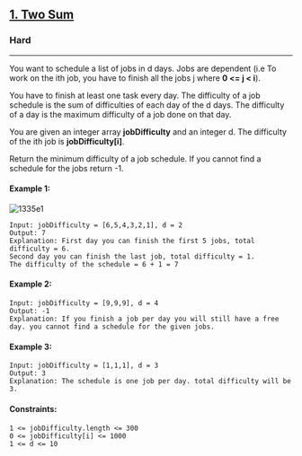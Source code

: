 [1. Two Sum](https://leetcode.com/problems/minimum-difficulty-of-a-job-schedule/?envType=daily-question&envId=2023-12-29)
---------------------------------------------------------------------------------------------------------------------------------------------

### Hard
---------------------------------------------------------------------------------------------------------------------------------------------

You want to schedule a list of jobs in d days. Jobs are dependent (i.e To work on the ith job, you have to finish all the jobs j where **0 <= j < i**).

You have to finish at least one task every day. The difficulty of a job schedule is the sum of difficulties of each day of the d days. The difficulty of a day is the maximum difficulty of a job done on that day.

You are given an integer array **jobDifficulty** and an integer d. The difficulty of the ith job is **jobDifficulty[i]**.

Return the minimum difficulty of a job schedule. If you cannot find a schedule for the jobs return -1.
#### Example 1:
![1335e1](https://github.com/chandrikabijore/LeetCode-solutions/assets/93921178/b6bc8dcb-068f-46e4-9c6b-943dc04f2aa8)
```
Input: jobDifficulty = [6,5,4,3,2,1], d = 2
Output: 7
Explanation: First day you can finish the first 5 jobs, total difficulty = 6.
Second day you can finish the last job, total difficulty = 1.
The difficulty of the schedule = 6 + 1 = 7 
```
#### Example 2:
```
Input: jobDifficulty = [9,9,9], d = 4
Output: -1
Explanation: If you finish a job per day you will still have a free day. you cannot find a schedule for the given jobs.
```
#### Example 3:
```
Input: jobDifficulty = [1,1,1], d = 3
Output: 3
Explanation: The schedule is one job per day. total difficulty will be 3.
``` 
#### Constraints:
```
1 <= jobDifficulty.length <= 300
0 <= jobDifficulty[i] <= 1000
1 <= d <= 10
```
